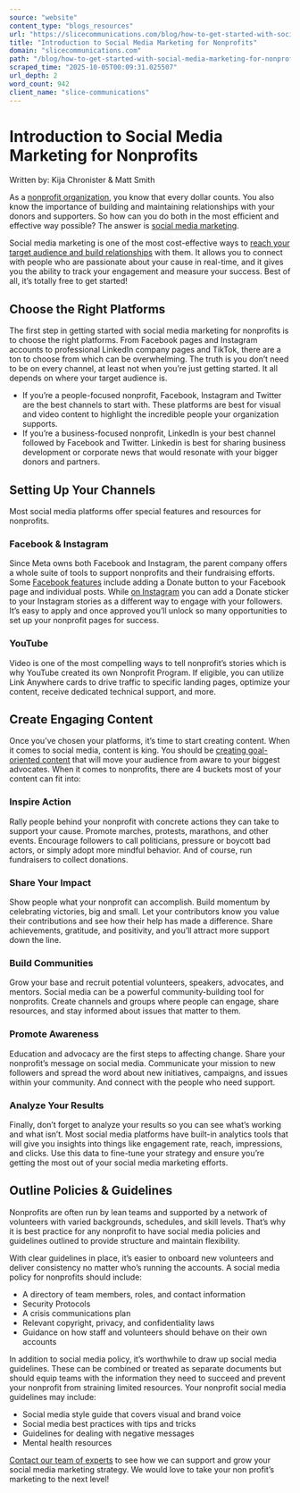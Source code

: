 ```yaml
---
source: "website"
content_type: "blogs_resources"
url: "https://slicecommunications.com/blog/how-to-get-started-with-social-media-marketing-for-nonprofits"
title: "Introduction to Social Media Marketing for Nonprofits"
domain: "slicecommunications.com"
path: "/blog/how-to-get-started-with-social-media-marketing-for-nonprofits"
scraped_time: "2025-10-05T00:09:31.025507"
url_depth: 2
word_count: 942
client_name: "slice-communications"
---
```


# Introduction to Social Media Marketing for Nonprofits

Written by: Kija Chronister & Matt Smith

As a [nonprofit organization](https://slicecommunications.com/industry-insight/nonprofits), you know that every dollar counts. You also know the importance of building and maintaining relationships with your donors and supporters. So how can you do both in the most efficient and effective way possible? The answer is [social media marketing](https://slicecommunications.com/social-media).

Social media marketing is one of the most cost-effective ways to [reach your target audience and build relationships](https://slicecommunications.com/blog/how-to-build-your-message-and-reach-your-audience-for-non-profits) with them. It allows you to connect with people who are passionate about your cause in real-time, and it gives you the ability to track your engagement and measure your success. Best of all, it’s totally free to get started!

## **Choose the Right Platforms**

The first step in getting started with social media marketing for nonprofits is to choose the right platforms. From Facebook pages and Instagram accounts to professional LinkedIn company pages and TikTok, there are a ton to choose from which can be overwhelming. The truth is you don’t need to be on every channel, at least not when you’re just getting started. It all depends on where your target audience is.  

* If you’re a people-focused nonprofit, Facebook, Instagram and Twitter are the best channels to start with. These platforms are best for visual and video content to highlight the incredible people your organization supports.  
* If you’re a business-focused nonprofit, LinkedIn is your best channel followed by Facebook and Twitter. Linkedin is best for sharing business development or corporate news that would resonate with your bigger donors and partners.

## **Setting Up Your Channels**

Most social media platforms offer special features and resources for nonprofits.

### **Facebook & Instagram**

Since Meta owns both Facebook and Instagram, the parent company offers a whole suite of tools to support nonprofits and their fundraising efforts. Some [Facebook features](https://socialimpact.facebook.com/get-started/fundraise-with-facebook/) include adding a Donate button to your Facebook page and individual posts. While [on Instagram](https://socialimpact.facebook.com/get-started/fundraise-with-instagram/) you can add a Donate sticker to your Instagram stories as a different way to engage with your followers. It’s easy to apply and once approved you’ll unlock so many opportunities to set up your nonprofit pages for success.

### **YouTube**

Video is one of the most compelling ways to tell nonprofit’s stories which is why YouTube created its own Nonprofit Program. If eligible, you can utilize Link Anywhere cards to drive traffic to specific landing pages, optimize your content, receive dedicated technical support, and more.

## **Create Engaging Content**

Once you’ve chosen your platforms, it’s time to start creating content. When it comes to social media, content is king. You should be [creating goal-oriented content](https://slicecommunications.com/blog/creating-goal-oriented-content-that-drives-results) that will move your audience from aware to your biggest advocates. When it comes to nonprofits, there are 4 buckets most of your content can fit into:

### **Inspire Action**

Rally people behind your nonprofit with concrete actions they can take to support your cause. Promote marches, protests, marathons, and other events. Encourage followers to call politicians, pressure or boycott bad actors, or simply adopt more mindful behavior. And of course, run fundraisers to collect donations.

### **Share Your Impact**

Show people what your nonprofit can accomplish. Build momentum by celebrating victories, big and small. Let your contributors know you value their contributions and see how their help has made a difference. Share achievements, gratitude, and positivity, and you’ll attract more support down the line.

### **Build Communities**

Grow your base and recruit potential volunteers, speakers, advocates, and mentors. Social media can be a powerful community-building tool for nonprofits. Create channels and groups where people can engage, share resources, and stay informed about issues that matter to them.

### **Promote Awareness**

Education and advocacy are the first steps to affecting change. Share your nonprofit’s message on social media. Communicate your mission to new followers and spread the word about new initiatives, campaigns, and issues within your community. And connect with the people who need support.

### **Analyze Your Results**

Finally, don’t forget to analyze your results so you can see what’s working and what isn’t. Most social media platforms have built-in analytics tools that will give you insights into things like engagement rate, reach, impressions, and clicks. Use this data to fine-tune your strategy and ensure you’re getting the most out of your social media marketing efforts.

## **Outline Policies & Guidelines**

Nonprofits are often run by lean teams and supported by a network of volunteers with varied backgrounds, schedules, and skill levels. That’s why it is best practice for any nonprofit to have social media policies and guidelines outlined to provide structure and maintain flexibility.

With clear guidelines in place, it’s easier to onboard new volunteers and deliver consistency no matter who’s running the accounts. A social media policy for nonprofits should include:

* A directory of team members, roles, and contact information  
* Security Protocols  
* A crisis communications plan  
* Relevant copyright, privacy, and confidentiality laws  
* Guidance on how staff and volunteers should behave on their own accounts

In addition to social media policy, it’s worthwhile to draw up social media guidelines. These can be combined or treated as separate documents but should equip teams with the information they need to succeed and prevent your nonprofit from straining limited resources. Your nonprofit social media guidelines may include:

* Social media style guide that covers visual and brand voice  
* Social media best practices with tips and tricks  
* Guidelines for dealing with negative messages  
* Mental health resources

[Contact our team of experts](https://slicecommunications.com/contact) to see how we can support and grow your social media marketing strategy. We would love to take your non profit’s marketing to the next level!